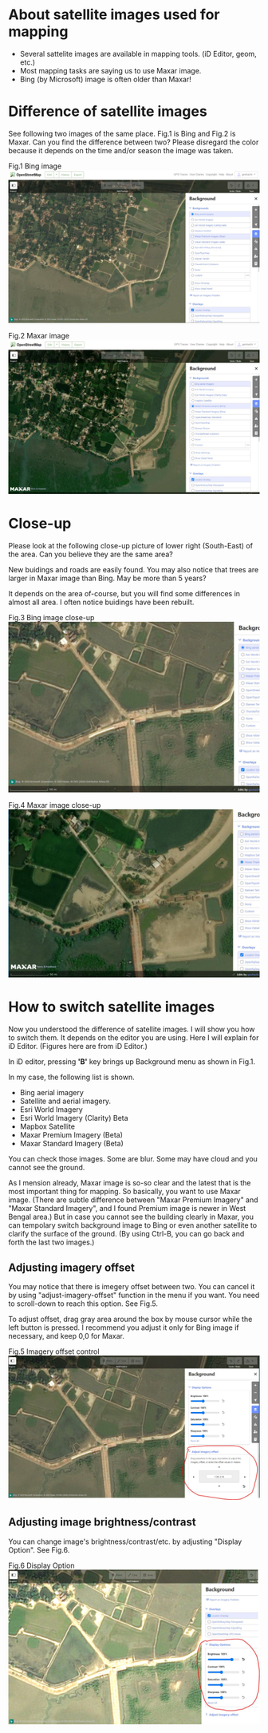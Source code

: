 # About satellite images used for mapping

* Several sattelite images are available in mapping tools. (iD Editor, geom, etc.)
* Most mapping tasks are saying us to use Maxar image. 
* Bing (by Microsoft) image is often older than Maxar!

# Difference of satellite images

See following two images of the same place. Fig.1 is Bing and Fig.2 is Maxar.
Can you find the difference between two?
Please disregard the color because it depends on the time and/or season the image was taken.

Fig.1 Bing image
![Bing1](/satellite/Bing1.JPG)

Fig.2 Maxar image
![Maxar1](/satellite/Maxar1.JPG)

# Close-up

Please look at the following close-up picture of lower right (South-East) of the area.
Can you believe they are the same area?

New buidings and roads are easily found.
You may also notice that trees are larger in Maxar image than Bing. May be more than 5 years?

It depends on the area of-course, but you will find some differences in almost all area.
I often notice buidings have been rebuilt.

Fig.3 Bing image close-up
![Bing2](/satellite/Bing2.JPG)

Fig.4 Maxar image close-up
![Maxar2](/satellite/Maxar2.JPG)

# How to switch satellite images
Now you understood the difference of satellite images.
I will show you how to switch them.
It depends on the editor you are using.
Here I will explain for iD Editor. (Figures here are from iD Editor.)

In iD editor, pressing **'B'** key brings up Background menu as shown in Fig.1.

In my case, the following list is shown.
* Bing aerial imagery
* Satellite and aerial imagery.
* Esri World Imagery
* Esri World Imagery (Clarity) Beta
* Mapbox Satellite
* Maxar Premium Imagery (Beta)
* Maxar Standard Imagery (Beta)

You can check those images.
Some are blur. Some may have cloud and you cannot see the ground.

As I mension already, Maxar image is so-so clear and the latest that is the most important thing for mapping.
So basically, you want to use Maxar image.
(There are subtle difference between "Maxar Premium Imagery" and "Maxar Standard Imagery", and I found Premium image is newer in West Bengal area.)
But in case you cannot see the building clearly in Maxar, you can tempolary switch background image to Bing or even another satellite to clarify the surface of the ground. (By using Ctrl-B, you can go back and forth the last two images.)

## Adjusting imagery offset
You may notice that there is imegery offset between two.
You can cancel it by using "adjust-imagery-offset" function in the menu if you want.
You need to scroll-down to reach this option. See Fig.5.

To adjust offset, drag gray area around the box by mouse cursor while the left button is pressed.
I recommend you adjust it only for Bing image if necessary, and keep 0,0 for Maxar.

Fig.5 Imagery offset control
![ImageryOffsetControl](/satellite/adjust-imagery-offset.JPG)

## Adjusting image brightness/contrast
You can change image's brightness/contrast/etc. by adjusting "Display Option".
See Fig.6.

Fig.6 Display Option
![DisplayOption](/satellite/display_option.JPG)




